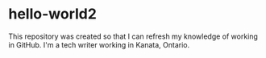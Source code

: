 # hello-world2
This repository was created so that I can refresh my knowledge of working in GitHub.
I'm a tech writer working in Kanata, Ontario.
